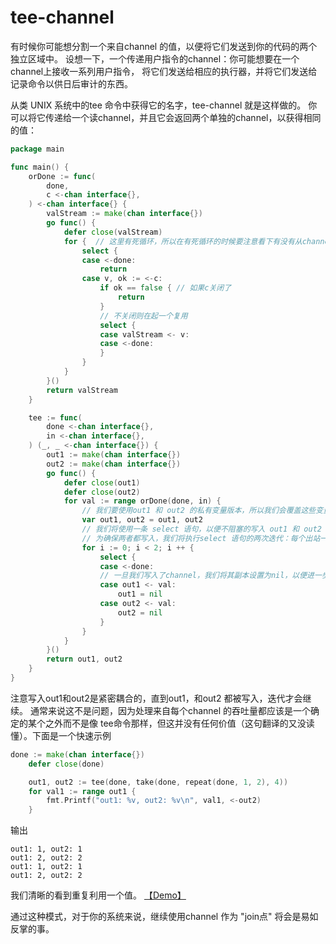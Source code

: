 # tee-channel
有时候你可能想分割一个来自channel 的值，以便将它们发送到你的代码的两个独立区域中。
设想一下，一个传递用户指令的channel：你可能想要在一个channel上接收一系列用户指令，
将它们发送给相应的执行器，并将它们发送给记录命令以供日后审计的东西。

从类 UNIX 系统中的tee 命令中获得它的名字，tee-channel 就是这样做的。
你可以将它传递给一个读channel，并且它会返回两个单独的channel，以获得相同的值：
```go
package main

func main() {
	orDone := func(
		done,
		c <-chan interface{},
	) <-chan interface{} {
		valStream := make(chan interface{})
		go func() {
			defer close(valStream)
			for {  // 这里有死循环，所以在有死循环的时候要注意看下有没有从channel 读值并检查 channel 状态
				select {
				case <-done:
					return
				case v, ok := <-c:
					if ok == false { // 如果c关闭了
						return
					}
					// 不关闭则在起一个复用
					select {
					case valStream <- v:
					case <-done:
					}
				}
			}
		}()
		return valStream
	}

	tee := func(
		done <-chan interface{},
		in <-chan interface{},
	) (_, _ <-chan interface{}) {
		out1 := make(chan interface{})
		out2 := make(chan interface{})
		go func() {
			defer close(out1)
			defer close(out2)
			for val := range orDone(done, in) {
				// 我们要使用out1 和 out2 的私有变量版本，所以我们会覆盖这些变量。
				var out1, out2 = out1, out2
				// 我们将使用一条 select 语句，以便不阻塞的写入 out1 和 out2
				// 为确保两者都写入，我们将执行select 语句的两次迭代：每个出站一个channel（没看懂翻译， 看代码理解是每次传入一个）
				for i := 0; i < 2; i ++ {
					select {
					case <-done:
					// 一旦我们写入了channel，我们将其副本设置为nil，以便进一步阻塞写入，而另一个可以继续
					case out1 <- val:
						out1 = nil
					case out2 <- val:
						out2 = nil
					}
				}
			}
		}()
		return out1, out2
	}
}
```

注意写入out1和out2是紧密耦合的，直到out1，和out2 都被写入，迭代才会继续。
通常来说这不是问题，因为处理来自每个channel 的吞吐量都应该是一个确定的某个之外而不是像
tee命令那样，但这并没有任何价值（这句翻译的又没读懂）。下面是一个快速示例
```go
done := make(chan interface{})
	defer close(done)

	out1, out2 := tee(done, take(done, repeat(done, 1, 2), 4))
	for val1 := range out1 {
		fmt.Printf("out1: %v, out2: %v\n", val1, <-out2)
	}
```
输出
```shell
out1: 1, out2: 1
out1: 2, out2: 2
out1: 1, out2: 1
out1: 2, out2: 2
```
我们清晰的看到重复利用一个值。
[【Demo】](tee_channel.go)

通过这种模式，对于你的系统来说，继续使用channel 作为 "join点" 将会是易如反掌的事。


